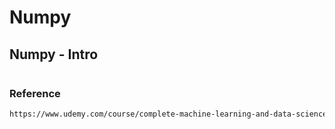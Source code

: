 
# Numpy 



## Numpy - Intro
```xml

```


### Reference
```xml
https://www.udemy.com/course/complete-machine-learning-and-data-science-zero-to-mastery/


```